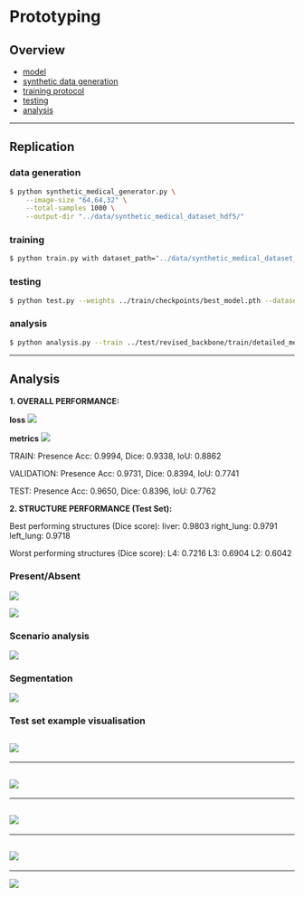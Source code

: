 # Prototyping

## Overview

* [model](https://github.com/dr-darryl-wright/sadaan/tree/main/model)
* [synthetic data generation](https://github.com/dr-darryl-wright/sadaan/tree/main/utils)
* [training protocol](https://github.com/dr-darryl-wright/sadaan/tree/main/train)
* [testing](https://github.com/dr-darryl-wright/sadaan/tree/main/test)
* [analysis](https://github.com/dr-darryl-wright/sadaan/tree/main/analysis)
---
## Replication

### data generation
```bash
$ python synthetic_medical_generator.py \
    --image-size "64,64,32" \
    --total-samples 1000 \
    --output-dir "../data/synthetic_medical_dataset_hdf5/"
```

### training
```bash
$ python train.py with dataset_path="../data/synthetic_medical_dataset_hdf5/" training.batch_size="4"
```

### testing
```bash
$ python test.py --weights ../train/checkpoints/best_model.pth --dataset ../data/synthetic_medical_dataset_hdf5/ --split test --output ./revised_backbone/test/
```

### analysis
```bash
$ python analysis.py --train ../test/revised_backbone/train/detailed_metrics.json --val ../test/revised_backbone/val/detailed_metrics.json --test ../test/revised_backbone/test/detailed_metrics.json -o ./revised_backbone/
```
---

## Analysis

**1. OVERALL PERFORMANCE:**


**loss**
![](/src/loss.png)

**metrics**
![](/src/metrics.png)


TRAIN: Presence Acc: 0.9994, Dice: 0.9338, IoU: 0.8862

VALIDATION: Presence Acc: 0.9731, Dice: 0.8394, IoU: 0.7741

TEST: Presence Acc: 0.9650, Dice: 0.8396, IoU: 0.7762

**2. STRUCTURE PERFORMANCE (Test Set):**

Best performing structures (Dice score):
            liver: 0.9803
       right_lung: 0.9791
        left_lung: 0.9718

Worst performing structures (Dice score):
               L4: 0.7216
               L3: 0.6904
               L2: 0.6042

### Present/Absent
![](/analysis/revised_backbone/presence_accuracy_comparison.png)

![](/analysis/revised_backbone/performance_heatmap.png)

### Scenario analysis
![](/analysis/revised_backbone/scenario_based_analysis.png)

### Segmentation
![](/analysis/revised_backbone/segmentation_dice_comparison.png)

### Test set example visualisation
![](/test/revised_backbone/test/comprehensive_analysis_sample_1.png)
---
---
![](/test/revised_backbone/test/comprehensive_analysis_sample_2.png)
---
---
![](/test/revised_backbone/test/comprehensive_analysis_sample_3.png)
---
---
![](/test/revised_backbone/test/comprehensive_analysis_sample_4.png)
---
---
![](/test/revised_backbone/test/comprehensive_analysis_sample_5.png)
